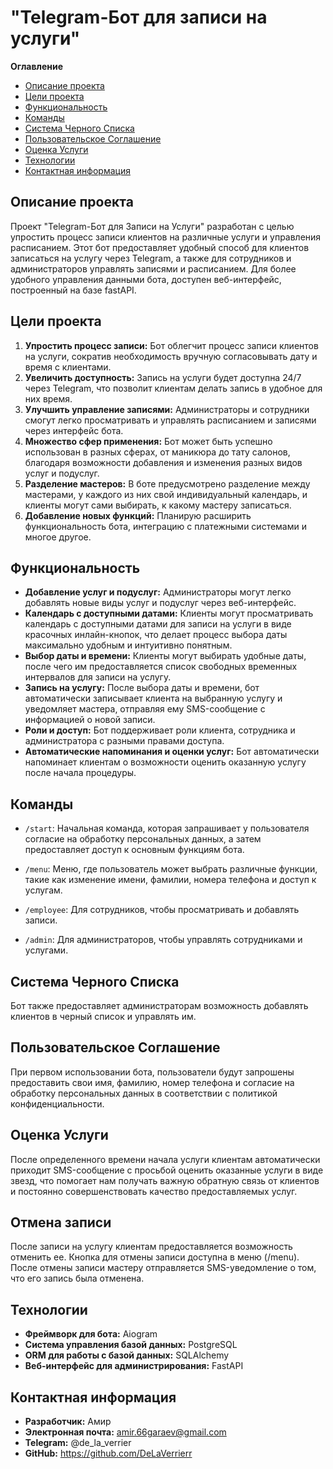 # "Telegram-Бот для записи на услуги"

**Оглавление**
- [Описание проекта ](#Описание-проекта )
- [Цели проекта](#Цели-проекта)
- [Функциональность](#функциональность)
- [Команды](#Команды)
- [Система Черного Списка](#Система-Черного-Списка)
- [Пользовательское Соглашение](#Пользовательское-Соглашение)
- [Оценка Услуги](#Оценка-Услуги)
- [Технологии](#Технологии)
- [Контактная информация](#Контактная-информация)

## Описание проекта 
Проект "Telegram-Бот для Записи на Услуги" разработан с целью упростить процесс записи клиентов на различные услуги и управления расписанием. Этот бот предоставляет удобный способ для клиентов записаться на услугу через Telegram, а также для сотрудников и администраторов управлять записями и расписанием. Для более удобного управления данными бота, доступен веб-интерфейс, построенный на базе fastAPI.

## Цели проекта

1. **Упростить процесс записи:** Бот облегчит процесс записи клиентов на услуги, сократив необходимость вручную согласовывать дату и время с клиентами.
2. **Увеличить доступность:** Запись на услуги будет доступна 24/7 через Telegram, что позволит клиентам делать запись в удобное для них время.
3. **Улучшить управление записями:** Администраторы и сотрудники смогут легко просматривать и управлять расписанием и записями через интерфейс бота.
4. **Множество сфер применения:** Бот может быть успешно использован в разных сферах, от маникюра до тату салонов, благодаря возможности добавления и изменения разных видов услуг и подуслуг.
5. **Разделение мастеров:** В боте предусмотрено разделение между мастерами, у каждого из них свой индивидуальный календарь, и клиенты могут сами выбирать, к какому мастеру записаться.
6. **Добавление новых функций:** Планирую расширить функциональность бота, интеграцию с платежными системами и многое другое.

## Функциональность

- **Добавление услуг и подуслуг:** Администраторы могут легко добавлять новые виды услуг и подуслуг через веб-интерфейс.
- **Календарь с доступными датами:** Клиенты могут просматривать календарь с доступными датами для записи на услуги в виде красочных инлайн-кнопок, что делает процесс выбора даты максимально удобным и интуитивно понятным.
- **Выбор даты и времени:** Клиенты могут выбирать удобные даты, после чего им предоставляется список свободных временных интервалов для записи на услугу.
- **Запись на услугу:** После выбора даты и времени, бот автоматически записывает клиента на выбранную услугу и уведомляет мастера, отправляя ему SMS-сообщение с информацией о новой записи.
- **Роли и доступ:** Бот поддерживает роли клиента, сотрудника и администратора с разными правами доступа.
- **Автоматические напоминания и оценки услуг:** Бот автоматически напоминает клиентам о возможности оценить оказанную услугу после начала процедуры.

## Команды
- `/start`: Начальная команда, которая запрашивает у пользователя согласие на обработку персональных данных, а затем предоставляет доступ к основным функциям бота.

- `/menu`: Меню, где пользователь может выбрать различные функции, такие как изменение имени, фамилии, номера телефона и доступ к услугам.

- `/employee`: Для сотрудников, чтобы просматривать и добавлять записи.

- `/admin`: Для администраторов, чтобы управлять сотрудниками и услугами.


## Система Черного Списка

Бот также предоставляет администраторам возможность добавлять клиентов в черный список и управлять им.

## Пользовательское Соглашение

При первом использовании бота, пользователи будут запрошены предоставить свои имя, фамилию, номер телефона и согласие на обработку персональных данных в соответствии с политикой конфиденциальности.

## Оценка Услуги

После определенного времени начала услуги клиентам автоматически приходит SMS-сообщение с просьбой оценить оказанные услуги в виде звезд, что помогает нам получать важную обратную связь от клиентов и постоянно совершенствовать качество предоставляемых услуг.

## Отмена записи

После записи на услугу клиентам предоставляется возможность отменить ее. Кнопка для отмены записи доступна в меню (/menu). После отмены записи мастеру отправляется SMS-уведомление о том, что его запись была отменена.

## Технологии

- **Фреймворк для бота:** Aiogram
- **Система управления базой данных:** PostgreSQL
- **ORM для работы с базой данных:** SQLAlchemy
- **Веб-интерфейс для администрирования:** FastAPI

## Контактная информация

- **Разработчик:** Амир
- **Электронная почта:** amir.66garaev@gmail.com
- **Telegram:** @de_la_verrier
- **GitHub:** https://github.com/DeLaVerrierr





